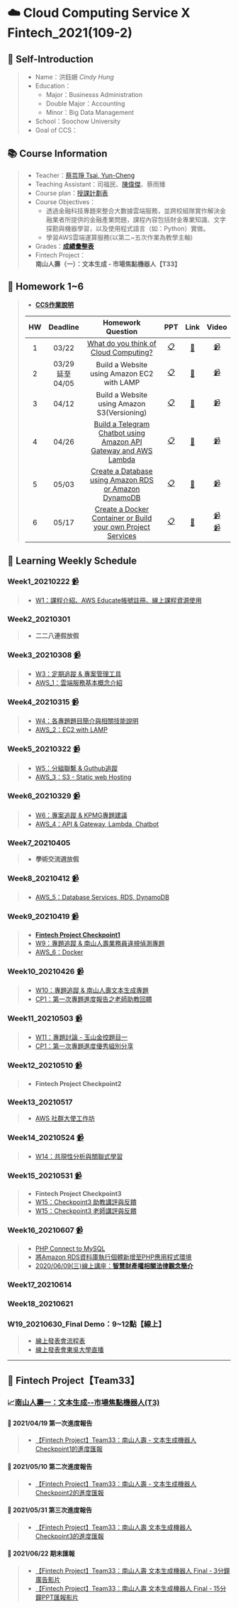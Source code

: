 # :cloud: Cloud Computing Service X Fintech_2021(109-2)
## :girl: Self-Introduction
> * Name：洪鈺姍 *Cindy Hung* 
> * Education：
>    * Major：Businesss Administration 
>    * Double Major：Accounting
>    * Minor：Big Data Management
> * School：Soochow University
> * Goal of CCS：

## :books: Course Information
> * Teacher：[蔡芸琤 Tsai, Yun-Cheng](https://github.com/pecu?tab=repositories)
> * Teaching Assistant：司福民、[陳偉傑](https://github.com/sefx5ever)、蔡雨臻
> * Course plan：[授課計劃表](http://doc.sys.scu.edu.tw/teachplanHtml/1092/1092BDM21301.html)
> * Course Objectives：
>    * 透過金融科技專題來整合大數據雲端服務，並跨校組隊實作解決金融業者所提供的金融產業問題，課程內容包括財金專業知識、文字探勘與機器學習，以及使用程式語言（如：Python）實做。
>    * 學習AWS雲端運算服務(以第二~五次作業為教學主軸)
> * Grades：[**成績彙整表**](https://docs.google.com/spreadsheets/d/19zVTnEKT4-yo4CVhMYEkP6iGacUsVwxU35vEMthmKrI/edit#gid=0)
> * Fintech Project：**南山人壽（一）：文本生成 - 市場焦點機器人【T33】**

## :bookmark_tabs: Homework 1~6
> * [**CCS作業說明**](https://docs.google.com/presentation/d/1RCUnZUk5qfb_ukjVjv5ievIR-3ZHs6Do/edit#slide=id.p1)  
>  
> |HW|Deadline|Homework Question|PPT|Link|Video|
> |:---:|:---:|:---------------:|:-:|:--:|:---:|
> |1|03/22|[What do you think of Cloud Computing?](https://github.com/cindy861103/FinTech/tree/main/Homework/HW1)|[:clipboard:](https://reurl.cc/mqQpDl "AWS_1：雲端服務基本概念介紹")|[:bookmark_tabs:](https://github.com/cindy861103/FinTech/blob/main/Homework/HW1/I%20think%20of%20Cloud%20Computing.md "I think of Cloud Computing...")| [:video_camera:](https://reurl.cc/a5DXV4 "Video for W3 class")|
> |2|03/29<br>延至04/05|Build a Website using Amazon EC2 with LAMP|[:clipboard:](https://reurl.cc/2bOaLv "AWS_2：EC2 with LAMP")|[:movie_camera:](https://youtu.be/LEMqMyEYfMQ)| [:video_camera:](https://reurl.cc/dVopD8 "Video for W4 class")|
> |3|04/12|Build a Website using Amazon S3(Versioning)|[:clipboard:](https://reurl.cc/GdYaAW "AWS_3：S3 - Static web Hosting")|[:movie_camera:](https://youtu.be/6KM2tAKAau8)| [:video_camera:](https://reurl.cc/E2vmok "Video for W5 class")|
> |4|04/26|[Build a Telegram Chatbot using Amazon API Gateway and AWS Lambda](https://hackmd.io/@cindy861103/rkY9Rx1S_)|[:clipboard:](https://reurl.cc/MZo2yv "AWS_4：API & Gateway, Lambda, Chatbot")|[:movie_camera:](https://youtu.be/N5koca3hPAA)|[:video_camera:](https://reurl.cc/R6o2y6 "Video for W6 class")|
> |5|05/03|[Create a Database using Amazon RDS or Amazon DynamoDB](https://github.com/cindy861103/FinTech/tree/main/Homework/HW5)|[:clipboard:](https://reurl.cc/1gVbjQ "AWS_5：Database Services, RDS, DynamoDB")|[:movie_camera:](https://youtu.be/d_MfxmTFgP4)|[:video_camera:](https://reurl.cc/mqQp0l "Video for W8 class")|
> |6|05/17|[Create a Docker Container or Build your own Project Services](https://reurl.cc/WElllL)|[:clipboard:](https://reurl.cc/R6VqKr "AWS_6：Docker") |[:movie_camera:](https://youtu.be/OEbtyGk052Q)|[:video_camera:](https://reurl.cc/6ymvWO "Video for W9 class")<br>[:video_camera:](https://reurl.cc/Q7QkQO "Video for W10 class")|

## :pencil: Learning Weekly Schedule
### Week1_20210222 [:video_camera:](https://www.youtube.com/watch?v=wo1YjRPg2CU "Video for W1 class")
> * [W1：課程介紹、AWS Educate帳號註冊、線上課程資源使用](http://isee.scu.edu.tw/mod/url/view.php?id=691218)


### Week2_20210301
> * **二二八連假放假**

### Week3_20210308 [:video_camera:](https://drive.google.com/drive/folders/1QP_p6u0UABpZ1NTBF86dP3HG7rqTRxwZ?usp=sharing "Video for W3 class")
> * [W3：定期追蹤 & 專案管理工具](https://docs.google.com/presentation/d/1X4xUq4O2z27M1i6cqEV-dBdGyW9aj7nUyFNspkVuF_0/edit?usp=sharing)
> * [AWS_1：雲端服務基本概念介紹](https://docs.google.com/presentation/d/1UYbm03ehUAsKlICvyp1P4I0PZ_g8vlCv/edit#slide=id.p1)


### Week4_20210315 [:video_camera:](https://drive.google.com/drive/folders/1MaqK-3HvPeBFK-5OjdqAGHtW04jdkZnB?usp=sharing "Video for W4 class")
> * [W4：各專題題目簡介與相關技能說明](http://isee.scu.edu.tw/mod/url/view.php?id=704170)
> * [AWS_2：EC2 with LAMP](https://docs.google.com/presentation/d/1ysolgVFlpZTMhIPXL7sbdnSzjG5XUicN/edit#slide=id.p1)


### Week5_20210322 [:video_camera:](https://drive.google.com/drive/folders/1piSFgvRxU3414lnz42Fdb2LaKsxnUQQd?usp=sharing "Video for W5 class")
> * [W5：分組聯繫 & Guthub追蹤](https://docs.google.com/presentation/d/1-FBkCGspeQP25hUPDf7VRT7mN50Fn5uBvBH7vI-GDkY/edit?usp=sharing)
> * [AWS_3：S3 - Static web Hosting](https://docs.google.com/presentation/d/1zTAF-32yebhsIAqjfyM30cjMKl9lvbf-/edit#slide=id.p1)


### Week6_20210329 [:video_camera:](https://drive.google.com/drive/folders/1DilYy5s7VwQedzbzG-7fMtAd-PxLb3VE?usp=sharing "Video for W6 class")
> * [W6：專案追蹤 & KPMG專題建議](https://docs.google.com/presentation/d/1IsY6-iJ85igRFtwcVSprsv0J_dPTxUisQaOCmDKxfrs/edit?usp=sharing)
> * [AWS_4：API & Gateway, Lambda, Chatbot](https://docs.google.com/presentation/d/1-AsnJmAldi_-gPnxdQcyBifScMmR_IBk/edit#slide=id.p1)

### Week7_20210405
> * **學術交流週放假**

### Week8_20210412 [:video_camera:](https://drive.google.com/drive/folders/10YFAY4QlK26LZ0Y6eftc004cRrKSu1B-?usp=sharing "Video for W8 class")
<!-- > * [AWS_5：old](https://docs.google.com/presentation/d/1-RPizv8fmWbJ5dP_zVY4JNuMLPS1ftLM/edit#slide=id.p1) -->
> * [AWS_5：Database Services, RDS, DynamoDB](https://docs.google.com/presentation/d/1-Tt21ovueEePMO75VcPnuZADbrIcL4jH/edit#slide=id.p1)


### Week9_20210419 [:video_camera:](https://drive.google.com/drive/folders/1WHn97vTfOfPQ9DR7qKWSo60ZGjx0V81A?usp=sharing "Video for W9 class")
> * [**Fintech Project Checkpoint1**](https://reurl.cc/L0OZN9)
> * [W9：專題追蹤 & 南山人壽業務員違規偵測專題](https://docs.google.com/presentation/d/1lKEjVD89RqyJKzTYhfanL6EdN6AHLfiodcv9jbqLxK0/edit?usp=sharing)
> * [AWS_6：Docker](https://www.notion.so/Docker-5cc2ffdbebd44dc1ab46ab1dfc31ebeb)

### Week10_20210426 [:video_camera:](https://drive.google.com/drive/folders/1n70P9nWd8C9alEHDqOM7QziRLS0uyEOv?usp=sharing "Video for W10 class")
<!-- > * [AWS_6：Docker(後半)](http://isee.scu.edu.tw/mod/url/view.php?id=714406) -->
> * [W10：專題追蹤 & 南山人壽文本生成專題](https://reurl.cc/e92z0x)
> * [CP1：第一次專題進度報告之老師助教回饋](https://docs.google.com/presentation/d/1NCjvK2YB8ruf-HmYuiH7tp5wU5HcktBY-sKMwaAj5G0/edit#slide=id.gbde736d55e_0_107)

### Week11_20210503 [:video_camera:](https://drive.google.com/drive/folders/1czhDswYdG5LoA4Hq-D-e7j9bovdBSZMn?usp=sharing "Video for W11 class")
> * [W11：專題討論 - 玉山金控題目一](https://reurl.cc/YWgv7O)
>  * [CP1：第一次專題進度優秀組別分享](https://docs.google.com/presentation/d/1_PMjs8ObICrQwGOib0UJEu3ncWBX-6mnTXFDaw43-KY/edit#slide=id.gd47126b767_0_57)

### Week12_20210510 [:video_camera:](https://drive.google.com/drive/folders/1FGV6lhxcRN2w-1PDIp9oTQxWkdysJkGM?usp=sharing "Video for W12 class")
> * **Fintech Project Checkpoint2**

### Week13_20210517
> * [AWS 社群大使工作坊](https://hackmd.io/m5M2fmo7SaWdA-hqs0oNvA?view)

### Week14_20210524 [:video_camera:](https://youtu.be/0VL0799iV_4 "Video for W14 class")
> * [W14：共現性分析與關聯式學習](https://reurl.cc/qm9qKR)

### Week15_20210531 [:video_camera:](https://youtu.be/YddekjjM7UU "Video for W15 class")
> * **Fintech Project Checkpoint3**
> * [W15：Checkpoint3 助教講評與反饋](https://drive.google.com/file/d/1OfRBz-jlaqENcFUdPctez7gkVMpnanlT/view?usp=sharing)
> * [W15：Checkpoint3 老師講評與反饋](https://docs.google.com/presentation/d/1ztJREUakI0ibQKrmtywCdLUBd6cMsd5CtUONmstCrik/edit?usp=sharing)

### Week16_20210607 [:video_camera:](https://reurl.cc/a94gYD "Video for W16 class")
> * [PHP Connect to MySQL](https://reurl.cc/ze6Lj6)
> * [將Amazon RDS資料庫執行個體新增至PHP應用程式環境](https://reurl.cc/Lb6gzy)
> * [2020/06/09(三)線上講座：**智慧財產權相關法律觀念簡介**](https://reurl.cc/2rEeGX)

### Week17_20210614


### Week18_20210621


### W19_20210630_Final Demo：9~12點【線上】
> * [線上發表會流程表](https://reurl.cc/eE8VDW)
> * [線上發表會東吳大學直播](https://youtu.be/87oV08LWxFc)


--------------------------------------------
##  :star2: **Fintech Project【Team33】**
### :chart_with_upwards_trend:[南山人壽一：文本生成--市場焦點機器人(T3)](https://github.com/nalala9054/FinTech-2020Q2-T3) 

#### :round_pushpin: 2021/04/19 **第一次進度報告**  
> * [【Fintech Project】Team33：南山人壽 - 文本生成機器人 Checkpoint1的進度匯報](https://youtu.be/MPDAgeoKY_0)  
<!-- > * Check Index：  
>    1. 與業師及跨校同學建立好聯繫模式  
>    2. 至少討論過三次(4/1、4/8、4/15)  
>    3. 提出討論的溝通內容及專案管理的狀態   -->

#### :round_pushpin: 2021/05/10 **第二次進度報告**  
> * [【Fintech Project】Team33：南山人壽 - 文本生成機器人 Checkpoint2的進度匯報](https://reurl.cc/o9k88v)  
<!-- > * Check Index：  
>    1. 建立好基本分工流程  
>    2. 提出最小可行性方案規劃   -->

#### :round_pushpin: 2021/05/31 **第三次進度報告**  
>  * [【Fintech Project】Team33：南山人壽 文本生成機器人 Checkpoint3的進度匯報](https://youtu.be/U1mgfCB5-Uc)  
<!-- >  * Check Index：確認好雲端服務相關工具與專案整合策略   -->

#### :round_pushpin: 2021/06/22 **期末匯報**  
>  * [【Fintech Project】Team33：南山人壽 文本生成機器人 Final - 3分鐘廣告影片](https://youtu.be/lDfDV1I2Pr4)
>  * [【Fintech Project】Team33：南山人壽 文本生成機器人 Final - 15分鐘PPT匯報影片](https://youtu.be/P5BRHqQ6Vew)  

<!-- #### 2021/06/30 **期末線上發表正式報告**   -->





